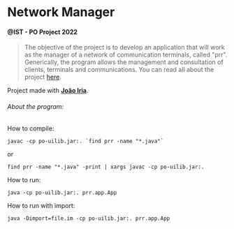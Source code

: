 # Network Manager
#### @IST - PO Project 2022

> The objective of the project is to develop an application that will work as the manager of a network of communication terminals, called "prr". Generically, the program allows the management and consultation of clients, terminals and communications. You can read all about the project [here](NetworkManager/document.pdf).

Project made with **[João Iria](https://github.com/JoaoIria)**.

###### About the program:

How to compile: 
```
javac -cp po-uilib.jar:. `find prr -name "*.java"`
```
or
```
find prr -name "*.java" -print | xargs javac -cp po-uilib.jar:.
```

How to run: 
```
java -cp po-uilib.jar:. prr.app.App
```

How to run with import: 
```
java -Dimport=file.im -cp po-uilib.jar:. prr.app.App
```
